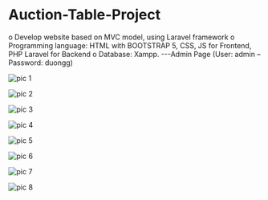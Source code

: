 # Auction-Table-Project
o	Develop website based on MVC model, using Laravel framework
o	Programming language: HTML with BOOTSTRAP 5, CSS, JS for Frontend, PHP Laravel for Backend 
o	Database: Xampp. 
---Admin Page (User: admin – Password: duongg)

![pic 1](https://github.com/maikieuthu/Auction-Table-Project/assets/101267378/54cfe8ea-585e-4ea2-a83f-98e86d6dea42)

![pic 2](https://github.com/maikieuthu/Auction-Table-Project/assets/101267378/61753bd9-a20c-4160-8bb7-2b8367699bd8)

![pic 3](https://github.com/maikieuthu/Auction-Table-Project/assets/101267378/2363ba10-fd5d-4b91-b7ca-dbc87f17b698)

![pic 4](https://github.com/maikieuthu/Auction-Table-Project/assets/101267378/1e5ca0f4-6934-4862-a854-22c48b5959d7)

![pic 5](https://github.com/maikieuthu/Auction-Table-Project/assets/101267378/42c2cd11-f757-44f9-acc2-eeedc856c225)

![pic 6](https://github.com/maikieuthu/Auction-Table-Project/assets/101267378/4e018878-2276-4863-84dc-f0858124133d)

![pic 7](https://github.com/maikieuthu/Auction-Table-Project/assets/101267378/898bbb23-841c-4cb3-b336-e1d17e7093e1)

![pic 8](https://github.com/maikieuthu/Auction-Table-Project/assets/101267378/6cb40ea4-d012-4ea0-89a0-389bd40e2f58)

